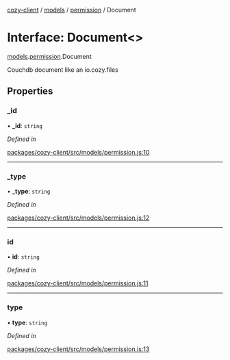 [cozy-client](../README.md) / [models](../modules/models.md) / [permission](../modules/models.permission.md) / Document

# Interface: Document<>

[models](../modules/models.md).[permission](../modules/models.permission.md).Document

Couchdb document like an io.cozy.files

## Properties

### \_id

• **\_id**: `string`

*Defined in*

[packages/cozy-client/src/models/permission.js:10](https://github.com/cozy/cozy-client/blob/master/packages/cozy-client/src/models/permission.js#L10)

***

### \_type

• **\_type**: `string`

*Defined in*

[packages/cozy-client/src/models/permission.js:12](https://github.com/cozy/cozy-client/blob/master/packages/cozy-client/src/models/permission.js#L12)

***

### id

• **id**: `string`

*Defined in*

[packages/cozy-client/src/models/permission.js:11](https://github.com/cozy/cozy-client/blob/master/packages/cozy-client/src/models/permission.js#L11)

***

### type

• **type**: `string`

*Defined in*

[packages/cozy-client/src/models/permission.js:13](https://github.com/cozy/cozy-client/blob/master/packages/cozy-client/src/models/permission.js#L13)
